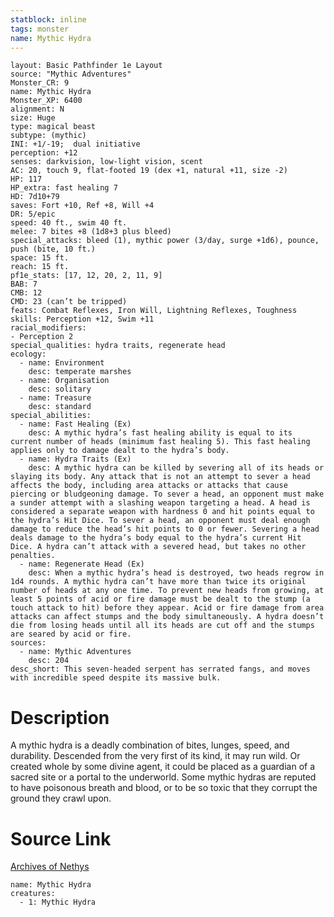 ```yaml
---
statblock: inline
tags: monster
name: Mythic Hydra
---
```

```statblock
layout: Basic Pathfinder 1e Layout
source: "Mythic Adventures"
Monster_CR: 9
name: Mythic Hydra
Monster_XP: 6400
alignment: N
size: Huge
type: magical beast
subtype: (mythic)
INI: +1/-19;  dual initiative
perception: +12
senses: darkvision, low-light vision, scent
AC: 20, touch 9, flat-footed 19 (dex +1, natural +11, size -2)
HP: 117
HP_extra: fast healing 7
HD: 7d10+79
saves: Fort +10, Ref +8, Will +4
DR: 5/epic
speed: 40 ft., swim 40 ft.
melee: 7 bites +8 (1d8+3 plus bleed)
special_attacks: bleed (1), mythic power (3/day, surge +1d6), pounce, push (bite, 10 ft.)
space: 15 ft.
reach: 15 ft.
pf1e_stats: [17, 12, 20, 2, 11, 9]
BAB: 7
CMB: 12
CMD: 23 (can’t be tripped)
feats: Combat Reflexes, Iron Will, Lightning Reflexes, Toughness
skills: Perception +12, Swim +11
racial_modifiers:
- Perception 2
special_qualities: hydra traits, regenerate head
ecology:
  - name: Environment
    desc: temperate marshes
  - name: Organisation
    desc: solitary
  - name: Treasure
    desc: standard
special_abilities:
  - name: Fast Healing (Ex)
    desc: A mythic hydra’s fast healing ability is equal to its current number of heads (minimum fast healing 5). This fast healing applies only to damage dealt to the hydra’s body.
  - name: Hydra Traits (Ex)
    desc: A mythic hydra can be killed by severing all of its heads or slaying its body. Any attack that is not an attempt to sever a head affects the body, including area attacks or attacks that cause piercing or bludgeoning damage. To sever a head, an opponent must make a sunder attempt with a slashing weapon targeting a head. A head is considered a separate weapon with hardness 0 and hit points equal to the hydra’s Hit Dice. To sever a head, an opponent must deal enough damage to reduce the head’s hit points to 0 or fewer. Severing a head deals damage to the hydra’s body equal to the hydra’s current Hit Dice. A hydra can’t attack with a severed head, but takes no other penalties.
  - name: Regenerate Head (Ex)
    desc: When a mythic hydra’s head is destroyed, two heads regrow in 1d4 rounds. A mythic hydra can’t have more than twice its original number of heads at any one time. To prevent new heads from growing, at least 5 points of acid or fire damage must be dealt to the stump (a touch attack to hit) before they appear. Acid or fire damage from area attacks can affect stumps and the body simultaneously. A hydra doesn’t die from losing heads until all its heads are cut off and the stumps are seared by acid or fire.
sources:
  - name: Mythic Adventures
    desc: 204
desc_short: This seven-headed serpent has serrated fangs, and moves with incredible speed despite its massive bulk.
```
# Description
A mythic hydra is a deadly combination of bites, lunges, speed, and durability. Descended from the very first of its kind, it may run wild. Or created whole by some divine agent, it could be placed as a guardian of a sacred site or a portal to the underworld. Some mythic hydras are reputed to have poisonous breath and blood, or to be so toxic that they corrupt the ground they crawl upon.
# Source Link
[Archives of Nethys](https://aonprd.com/MythicMonsterDisplay.aspx?ItemName=Hydra)
```encounter-table
name: Mythic Hydra
creatures:
  - 1: Mythic Hydra
```

